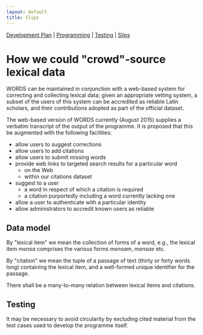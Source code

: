 ```yaml
---
layout: default
title: Slips
---
```


[Development Plan](plan.html) |
[Programming](developers.html) |
[Testing](tests.html) |
[Slips](slips.html)

How we could "crowd"-source lexical data
========================================

WORDS can be maintained in conjunction with a web-based system for
correcting and collecting lexical data; given an appropriate vetting
system, a subset of the users of this system can be accredited as
reliable Latin scholars, and their contributions adopted as part of the
official dataset.

The web-based version of WORDS currently (August 2015) supplies a
verbatim transcript of the output of the programme. It is proposed that
this be augmented with the following facilities:

* allow users to suggest corrections
* allow users to add citations
* allow users to submit missing words
* provide web links to targeted search results for a particular word
    * on the Web
    * within our citations dataset
* suggest to a user
    * a word in respect of which a citation is required
    * a citation purportedly including a word currently lacking one
* allow a user to authenticate with a particular identity
* allow administrators to accredit known users as reliable

Data model
----------

By "lexical item" we mean the collection of forms of a word, e.g., 
the lexical item *mensa* comprises the various forms *mensam*, *mensae* etc.

By "citation" we mean the tuple of a passage of text (thirty or forty words
long) containing the lexical item, and a well-formed unique identifier for
the passage.

There shall be a many-to-many relation between lexical items and citations.

Testing
-------

It may be necessary to avoid circularity by excluding cited material from the
test cases used to develop the programme itself.